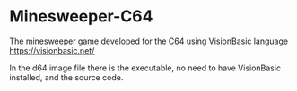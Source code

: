 # Minesweeper-C64
The minesweeper game developed for the C64 using VisionBasic language https://visionbasic.net/

In the d64 image file there is the executable, no need to have VisionBasic installed, and the source code.
